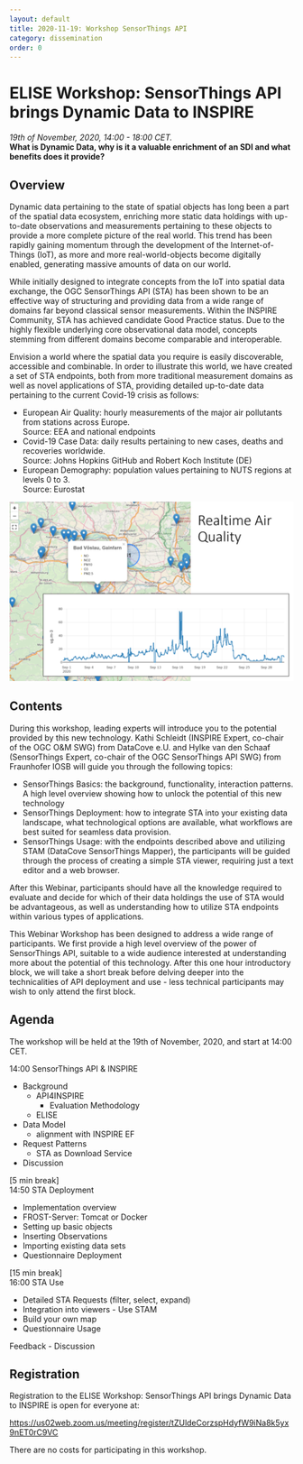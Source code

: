 ```yaml
---
layout: default
title: 2020-11-19: Workshop SensorThings API
category: dissemination
order: 0
---
```


# ELISE Workshop: SensorThings API brings Dynamic Data to INSPIRE

*19th of November, 2020, 14:00 - 18:00 CET.*  
**What is Dynamic Data, why is it a valuable enrichment of an SDI and what benefits does it provide?**

## Overview

Dynamic data pertaining to the state of spatial objects has long been a part of the spatial data ecosystem, enriching more static data holdings with up-to-date observations and measurements pertaining to these objects to provide a more complete picture of the real world.
This trend has been rapidly gaining momentum through the development of the Internet-of-Things (IoT), as more and more real-world-objects become digitally enabled, generating massive amounts of data on our world.

While initially designed to integrate concepts from the IoT into spatial data exchange, the OGC SensorThings API (STA) has been shown to be an effective way of structuring and providing data from a wide range of domains far beyond classical sensor measurements.
Within the INSPIRE Community, STA has achieved candidate Good Practice status.
Due to the highly flexible underlying core observational data model, concepts stemming from different domains become comparable and interoperable.

Envision a world where the spatial data you require is easily discoverable, accessible and combinable.
In order to illustrate this world, we have created a set of STA endpoints, both from more traditional measurement domains as well as novel applications of STA, providing detailed up-to-date data pertaining to the current Covid-19 crisis as follows:

- European Air Quality: hourly measurements of the major air pollutants from stations across Europe.  
  Source: EEA and national endpoints
- Covid-19 Case Data: daily results pertaining to new cases, deaths and recoveries worldwide.  
  Source: Johns Hopkins GitHub and Robert Koch Institute (DE)
- European Demography: population values pertaining to NUTS regions at levels 0 to 3.  
  Source: Eurostat

![AirQuality](images/workshop_2020-11-19_1.png)

## Contents

During this workshop, leading experts will introduce you to the potential provided by this new technology.
Kathi Schleidt (INSPIRE Expert, co-chair of the OGC O&M SWG) from DataCove e.U. and
Hylke van den Schaaf (SensorThings Expert, co-chair of the OGC SensorThings API SWG)
from Fraunhofer IOSB will guide you through the following topics:

- SensorThings Basics: the background, functionality, interaction patterns.
  A high level overview showing how to unlock the potential of this new technology
- SensorThings Deployment: how to integrate STA into your existing data landscape,
  what technological options are available, what workflows are best suited for seamless data provision.
- SensorThings Usage: with the endpoints described above and utilizing STAM (DataCove SensorThings Mapper),
  the participants will be guided through the process of creating a simple STA viewer, requiring just a text editor and a web browser.

After this Webinar, participants should have all the knowledge required to evaluate and decide for which of their data holdings the use of STA would be advantageous, as well as understanding how to utilize STA endpoints within various types of applications.

This Webinar Workshop has been designed to address a wide range of participants.
We first provide a high level overview of the power of SensorThings API, suitable to a wide audience interested at understanding more about the potential of this technology.
After this one hour introductory block, we will take a short break before delving deeper into the technicalities of API deployment and use - less technical participants may wish to only attend the first block.



## Agenda

The workshop will be held at the 19th of November, 2020, and start at 14:00 CET.

14:00 SensorThings API & INSPIRE
- Background
  - API4INSPIRE
    - Evaluation Methodology
  - ELISE
- Data Model
  - alignment with INSPIRE EF
- Request Patterns
  - STA as Download Service
- Discussion

[5 min break]  
14:50 STA Deployment
- Implementation overview
- FROST-Server: Tomcat or Docker
- Setting up basic objects
- Inserting Observations
- Importing existing data sets
- Questionnaire Deployment

[15 min break]  
16:00 STA Use
- Detailed STA Requests (filter, select, expand)
- Integration into viewers - Use STAM 
- Build your own map
- Questionnaire Usage

Feedback - Discussion

## Registration

Registration to the ELISE Workshop: SensorThings API brings Dynamic Data to INSPIRE is open for everyone at:

https://us02web.zoom.us/meeting/register/tZUldeCorzspHdyfW9iNa8k5yx9nET0rC9VC

There are no costs for participating in this workshop.


